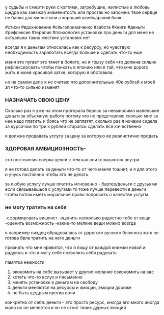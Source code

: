 у судьбы и смерти руки с когтями, загребущие, жилистые
а любовь щедра как заезжая знаменитость или простак
но запомни: твое сердце не банка для милостыни
а хороший швейцарский банк


#стихи #вдохновение #ольгапримаченко #забота
#книги #деньги #рефлексия #терапия 
#психология 
установки про деньги для меня не актуальны
таких жестких установок нет

всегда я к деньгам относилась как к ресурсу, но чувствую необходимость заработать всегда больше и сделать что-то еще 

меня это пугает 
это тянет в болото, но я грызу себя что должна сильно рефлексировать чтобы понхать в японию или в тай, что мне дорого жить в моей красивой хатке, которую я обставила

но на самом деле я не считаю что дополнительные 40к рублей к моей зп что-то сильно изменят


### НАЗНАЧАТЬ СВОЮ ЦЕНУ

Сколько раз я уже на этом прогорала берясь за невыносимо маленькие деньги за обьемную работу потому что не представляю сколько мне за нее надо платить и боясь что не заплатят.
сколько раз я ночами сидела за курсачом по три к рублей стараясь сделать все качественно

я должна продавать услугу за цену за которую ее реалистично продать


### ЗДОРОВАЯ АМБИЦИОЗНОСТЬ-
это постоянная сверка целей с тем как они отзываются внутри 


я не готова делать за деньги что-то от чего меняя тошнит, и я для этого и учусь постоянно чтобы это не делать

за любую услугу лучше платить мгновенно - бартер/деньги
с друзьями если связываешься с услугами то тоже лучше перевести в деньги чтобы потом иметь  моральное право попросить о качестве услугм


### не могу тратить на себя 

-сформировать вишлист
-оценить насколько радостно тебе от вещи
-оценить возможность
-какие-то мелкие вещи можно всегда

я например пиздец обрадовалась от дорогого ручного блокнота хотя не готова бвла тратить на него деньги

признать что мне нравится, что я пищу от каждой книжки новой и радуюсь и что я могу себе позволить себя радовать 

памятка нежности

1) экономить на себе вызывает у других желание сэкономить на вас
2) хотеть что-то вслух и письменно
3) менять установки к деньгам на свободу
4) деньги меняются на ресурсы и эмоции, эмоции дороже
5) не быть щедрым против воли


конкретно от себя: деньги - это просто ресурс, иногда его много иногда мало
но он меняется
и он не стоит твоих дурных эмоций 